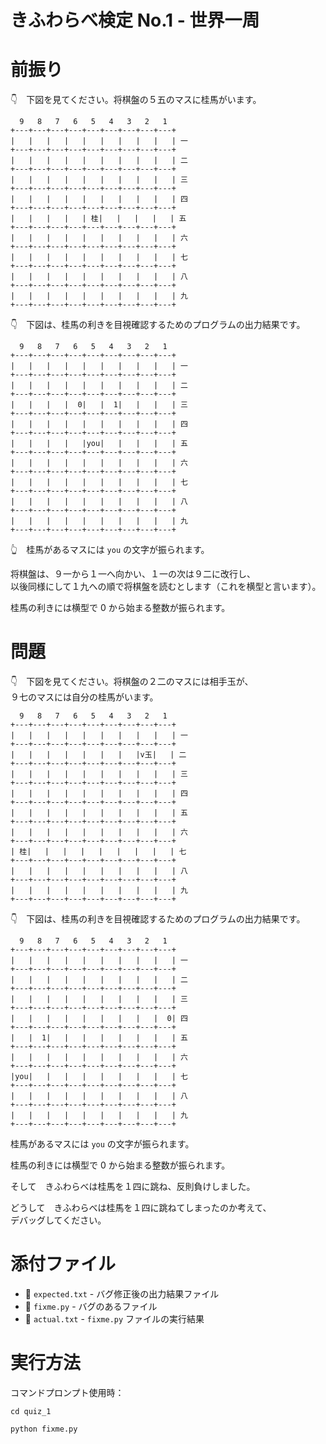 # きふわらべ検定 No.1 - 世界一周


# 前振り

👇　下図を見てください。将棋盤の５五のマスに桂馬がいます。  

```
  9   8   7   6   5   4   3   2   1
+---+---+---+---+---+---+---+---+---+
|   |   |   |   |   |   |   |   |   | 一
+---+---+---+---+---+---+---+---+---+
|   |   |   |   |   |   |   |   |   | 二
+---+---+---+---+---+---+---+---+---+
|   |   |   |   |   |   |   |   |   | 三
+---+---+---+---+---+---+---+---+---+
|   |   |   |   |   |   |   |   |   | 四
+---+---+---+---+---+---+---+---+---+
|   |   |   |   | 桂|   |   |   |   | 五
+---+---+---+---+---+---+---+---+---+
|   |   |   |   |   |   |   |   |   | 六
+---+---+---+---+---+---+---+---+---+
|   |   |   |   |   |   |   |   |   | 七
+---+---+---+---+---+---+---+---+---+
|   |   |   |   |   |   |   |   |   | 八
+---+---+---+---+---+---+---+---+---+
|   |   |   |   |   |   |   |   |   | 九
+---+---+---+---+---+---+---+---+---+
```

👇　下図は、桂馬の利きを目視確認するためのプログラムの出力結果です。  

```
  9   8   7   6   5   4   3   2   1
+---+---+---+---+---+---+---+---+---+
|   |   |   |   |   |   |   |   |   | 一
+---+---+---+---+---+---+---+---+---+
|   |   |   |   |   |   |   |   |   | 二
+---+---+---+---+---+---+---+---+---+
|   |   |   |  0|   |  1|   |   |   | 三
+---+---+---+---+---+---+---+---+---+
|   |   |   |   |   |   |   |   |   | 四
+---+---+---+---+---+---+---+---+---+
|   |   |   |   |you|   |   |   |   | 五
+---+---+---+---+---+---+---+---+---+
|   |   |   |   |   |   |   |   |   | 六
+---+---+---+---+---+---+---+---+---+
|   |   |   |   |   |   |   |   |   | 七
+---+---+---+---+---+---+---+---+---+
|   |   |   |   |   |   |   |   |   | 八
+---+---+---+---+---+---+---+---+---+
|   |   |   |   |   |   |   |   |   | 九
+---+---+---+---+---+---+---+---+---+
```

👆　桂馬があるマスには `you` の文字が振られます。  

将棋盤は、９一から１一へ向かい、１一の次は９二に改行し、  
以後同様にして１九への順で将棋盤を読むとします（これを横型と言います）。

桂馬の利きには横型で 0 から始まる整数が振られます。  


# 問題

👇　下図を見てください。将棋盤の２二のマスには相手玉が、  
９七のマスには自分の桂馬がいます。  

```
  9   8   7   6   5   4   3   2   1
+---+---+---+---+---+---+---+---+---+
|   |   |   |   |   |   |   |   |   | 一
+---+---+---+---+---+---+---+---+---+
|   |   |   |   |   |   |   |v玉|   | 二
+---+---+---+---+---+---+---+---+---+
|   |   |   |   |   |   |   |   |   | 三
+---+---+---+---+---+---+---+---+---+
|   |   |   |   |   |   |   |   |   | 四
+---+---+---+---+---+---+---+---+---+
|   |   |   |   |   |   |   |   |   | 五
+---+---+---+---+---+---+---+---+---+
|   |   |   |   |   |   |   |   |   | 六
+---+---+---+---+---+---+---+---+---+
| 桂|   |   |   |   |   |   |   |   | 七
+---+---+---+---+---+---+---+---+---+
|   |   |   |   |   |   |   |   |   | 八
+---+---+---+---+---+---+---+---+---+
|   |   |   |   |   |   |   |   |   | 九
+---+---+---+---+---+---+---+---+---+
```

👇　下図は、桂馬の利きを目視確認するためのプログラムの出力結果です。  

```
  9   8   7   6   5   4   3   2   1
+---+---+---+---+---+---+---+---+---+
|   |   |   |   |   |   |   |   |   | 一
+---+---+---+---+---+---+---+---+---+
|   |   |   |   |   |   |   |   |   | 二
+---+---+---+---+---+---+---+---+---+
|   |   |   |   |   |   |   |   |   | 三
+---+---+---+---+---+---+---+---+---+
|   |   |   |   |   |   |   |   |  0| 四
+---+---+---+---+---+---+---+---+---+
|   |  1|   |   |   |   |   |   |   | 五
+---+---+---+---+---+---+---+---+---+
|   |   |   |   |   |   |   |   |   | 六
+---+---+---+---+---+---+---+---+---+
|you|   |   |   |   |   |   |   |   | 七
+---+---+---+---+---+---+---+---+---+
|   |   |   |   |   |   |   |   |   | 八
+---+---+---+---+---+---+---+---+---+
|   |   |   |   |   |   |   |   |   | 九
+---+---+---+---+---+---+---+---+---+
```

桂馬があるマスには `you` の文字が振られます。  

桂馬の利きには横型で 0 から始まる整数が振られます。  

そして　きふわらべは桂馬を１四に跳ね、反則負けしました。  

どうして　きふわらべは桂馬を１四に跳ねてしまったのか考えて、  
デバッグしてください。  


# 添付ファイル

* 📄 `expected.txt` - バグ修正後の出力結果ファイル
* 📄 `fixme.py` - バグのあるファイル
* 📄 `actual.txt` - `fixme.py` ファイルの実行結果


# 実行方法

コマンドプロンプト使用時：  

```shell
cd quiz_1

python fixme.py
```
